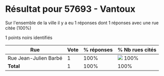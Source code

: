 # Résultat pour 57693 - Vantoux

Sur l'ensemble de la ville il y a eu 1 réponses dont 1 réponses avec une rue citée (100%)

1 points noirs identifiés

| Rue | Vote | % réponses | % Nb rues cités|
|-----|------|------------|----------------|
| Rue Jean-Julien Barbé | 1 | 100% | <img src="../../img/bar_100.gif" />&nbsp;100%|
| **Total** | 1 | 100% | 100%|
